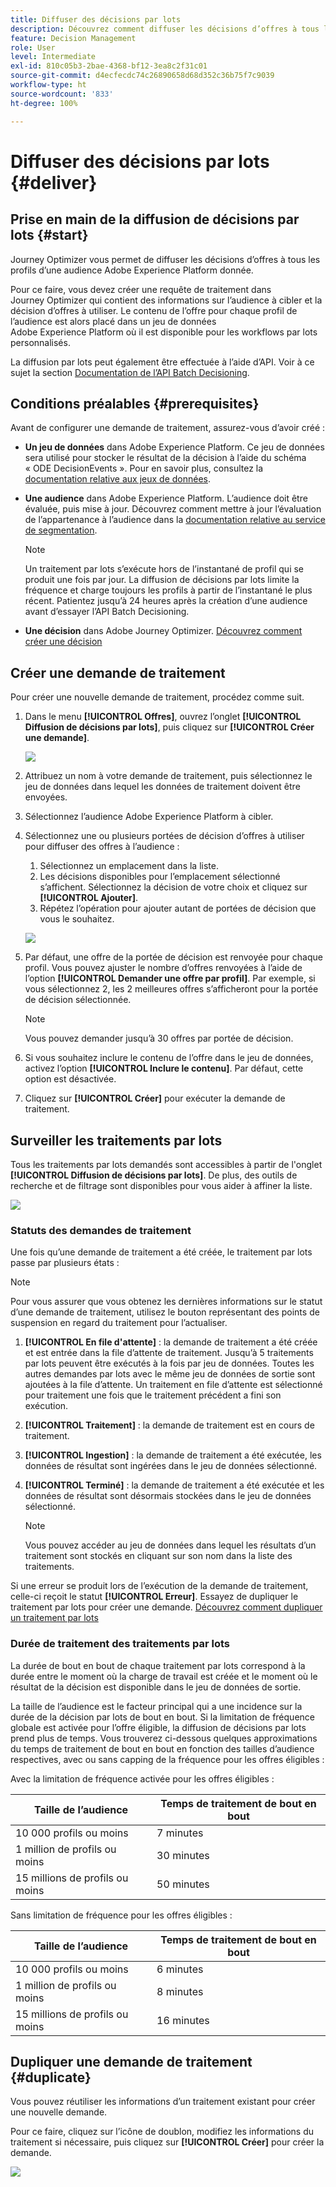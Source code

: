 ```yaml
---
title: Diffuser des décisions par lots
description: Découvrez comment diffuser les décisions d’offres à tous les profils d’une audience Adobe Experience Platform donnée.
feature: Decision Management
role: User
level: Intermediate
exl-id: 810c05b3-2bae-4368-bf12-3ea8c2f31c01
source-git-commit: d4ecfecdc74c26890658d68d352c36b75f7c9039
workflow-type: ht
source-wordcount: '833'
ht-degree: 100%

---
```


# Diffuser des décisions par lots {#deliver}

## Prise en main de la diffusion de décisions par lots {#start}

Journey Optimizer vous permet de diffuser les décisions d’offres à tous les profils d’une audience Adobe Experience Platform donnée.

Pour ce faire, vous devez créer une requête de traitement dans Journey Optimizer qui contient des informations sur l’audience à cibler et la décision d’offres à utiliser. Le contenu de l’offre pour chaque profil de l’audience est alors placé dans un jeu de données Adobe Experience Platform où il est disponible pour les workflows par lots personnalisés.

La diffusion par lots peut également être effectuée à l’aide d’API. Voir à ce sujet la section [Documentation de l’API Batch Decisioning](api-reference/offer-delivery-api/batch-decisioning-api.md).

## Conditions préalables {#prerequisites}

Avant de configurer une demande de traitement, assurez-vous d’avoir créé :

* **Un jeu de données** dans Adobe Experience Platform. Ce jeu de données sera utilisé pour stocker le résultat de la décision à l’aide du schéma « ODE DecisionEvents ». Pour en savoir plus, consultez la [documentation relative aux jeux de données](https://experienceleague.adobe.com/docs/experience-platform/catalog/datasets/overview.html?lang=fr).

* **Une audience** dans Adobe Experience Platform. L’audience doit être évaluée, puis mise à jour. Découvrez comment mettre à jour l’évaluation de l’appartenance à l’audience dans la [documentation relative au service de segmentation](http://www.adobe.com/go/segmentation-overview-en_fr).

  >[!NOTE]
  >
  >Un traitement par lots s’exécute hors de l’instantané de profil qui se produit une fois par jour. La diffusion de décisions par lots limite la fréquence et charge toujours les profils à partir de l’instantané le plus récent. Patientez jusqu’à 24 heures après la création d’une audience avant d’essayer l’API Batch Decisioning.

* **Une décision** dans Adobe Journey Optimizer. [Découvrez comment créer une décision](offer-activities/create-offer-activities.md)

<!-- in API doc, remove these info and add ref here-->

## Créer une demande de traitement

Pour créer une nouvelle demande de traitement, procédez comme suit.

1. Dans le menu **[!UICONTROL Offres]**, ouvrez l’onglet **[!UICONTROL Diffusion de décisions par lots]**, puis cliquez sur **[!UICONTROL Créer une demande]**.

   ![](assets/batch-create.png)

1. Attribuez un nom à votre demande de traitement, puis sélectionnez le jeu de données dans lequel les données de traitement doivent être envoyées.

1. Sélectionnez l’audience Adobe Experience Platform à cibler.

1. Sélectionnez une ou plusieurs portées de décision d’offres à utiliser pour diffuser des offres à l’audience :
   1. Sélectionnez un emplacement dans la liste.
   1. Les décisions disponibles pour l’emplacement sélectionné s’affichent. Sélectionnez la décision de votre choix et cliquez sur **[!UICONTROL Ajouter]**.
   1. Répétez l’opération pour ajouter autant de portées de décision que vous le souhaitez.

   ![](assets/batch-decision.png)

1. Par défaut, une offre de la portée de décision est renvoyée pour chaque profil. Vous pouvez ajuster le nombre d’offres renvoyées à l’aide de l’option **[!UICONTROL Demander une offre par profil]**. Par exemple, si vous sélectionnez 2, les 2 meilleures offres s’afficheront pour la portée de décision sélectionnée.

   >[!NOTE]
   >
   >Vous pouvez demander jusqu’à 30 offres par portée de décision.

1. Si vous souhaitez inclure le contenu de l’offre dans le jeu de données, activez l’option **[!UICONTROL Inclure le contenu]**. Par défaut, cette option est désactivée.

1. Cliquez sur **[!UICONTROL Créer]** pour exécuter la demande de traitement.

## Surveiller les traitements par lots

Tous les traitements par lots demandés sont accessibles à partir de l&#39;onglet **[!UICONTROL Diffusion de décisions par lots]**. De plus, des outils de recherche et de filtrage sont disponibles pour vous aider à affiner la liste.

![](assets/batch-list.png)

### Statuts des demandes de traitement

Une fois qu’une demande de traitement a été créée, le traitement par lots passe par plusieurs états :

>[!NOTE]
>
>Pour vous assurer que vous obtenez les dernières informations sur le statut d’une demande de traitement, utilisez le bouton représentant des points de suspension en regard du traitement pour l’actualiser.

1. **[!UICONTROL En file d&#39;attente]** : la demande de traitement a été créée et est entrée dans la file d’attente de traitement. Jusqu’à 5 traitements par lots peuvent être exécutés à la fois par jeu de données. Toutes les autres demandes par lots avec le même jeu de données de sortie sont ajoutées à la file d’attente. Un traitement en file d’attente est sélectionné pour traitement une fois que le traitement précédent a fini son exécution.
1. **[!UICONTROL Traitement]** : la demande de traitement est en cours de traitement.
1. **[!UICONTROL Ingestion]** : la demande de traitement a été exécutée, les données de résultat sont ingérées dans le jeu de données sélectionné.
1. **[!UICONTROL Terminé]** : la demande de traitement a été exécutée et les données de résultat sont désormais stockées dans le jeu de données sélectionné.

   >[!NOTE]
   >
   >Vous pouvez accéder au jeu de données dans lequel les résultats d’un traitement sont stockés en cliquant sur son nom dans la liste des traitements.

Si une erreur se produit lors de l’exécution de la demande de traitement, celle-ci reçoit le statut **[!UICONTROL Erreur]**. Essayez de dupliquer le traitement par lots pour créer une demande. [Découvrez comment dupliquer un traitement par lots](#duplicate)

### Durée de traitement des traitements par lots

La durée de bout en bout de chaque traitement par lots correspond à la durée entre le moment où la charge de travail est créée et le moment où le résultat de la décision est disponible dans le jeu de données de sortie.

La taille de l’audience est le facteur principal qui a une incidence sur la durée de la décision par lots de bout en bout. Si la limitation de fréquence globale est activée pour l’offre éligible, la diffusion de décisions par lots prend plus de temps. Vous trouverez ci-dessous quelques approximations du temps de traitement de bout en bout en fonction des tailles d’audience respectives, avec ou sans capping de la fréquence pour les offres éligibles :

Avec la limitation de fréquence activée pour les offres éligibles :

| Taille de l’audience | Temps de traitement de bout en bout |
|--------------|----------------------------|
| 10 000 profils ou moins | 7 minutes |
| 1 million de profils ou moins | 30 minutes |
| 15 millions de profils ou moins | 50 minutes |

Sans limitation de fréquence pour les offres éligibles :

| Taille de l’audience | Temps de traitement de bout en bout |
|--------------|----------------------------|
| 10 000 profils ou moins | 6 minutes |
| 1 million de profils ou moins | 8 minutes |
| 15 millions de profils ou moins | 16 minutes |

## Dupliquer une demande de traitement {#duplicate}

Vous pouvez réutiliser les informations d’un traitement existant pour créer une nouvelle demande.

Pour ce faire, cliquez sur l’icône de doublon, modifiez les informations du traitement si nécessaire, puis cliquez sur **[!UICONTROL Créer]** pour créer la demande.

![](assets/batch-duplicate.png)
